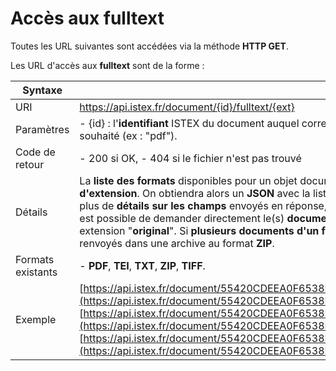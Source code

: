 # Accès aux fulltext

Toutes les URL suivantes sont accédées via la méthode **HTTP GET**.

Les URL d'accès aux **fulltext** sont de la forme :

| Syntaxe |  |
| --- | --- |
| URI | https://api.istex.fr/document/{id}/fulltext/{ext} |
| Paramètres | - {id} : l'**identifiant** ISTEX du document auquel correspond la notice, - {ext} : **extension** du fichier souhaité \(ex : "pdf"\). |
| Code de retour | - 200 si OK,  - 404 si le fichier n'est pas trouvé |
| Détails | La **liste des formats** disponibles pour un objet documentaire est accessible **si on ne précise pas d'extension**. On obtiendra alors un **JSON** avec la liste des fichiers disponibles, par exemple :  Pour plus de **détails sur les champs** envoyés en réponse, consultez le chapitre \[correspondant\]\[fields\].  Il est possible de demander directement le\(s\) **document\(s\) fourni\(s\) par l'éditeur** en précisant comme extension "**original**".  Si **plusieurs documents d'un format** \(ex: plusieurs pages TIFF\) existent, ils sont renvoyés dans une archive au format **ZIP**. |
| Formats existants | - **PDF**, **TEI**, **TXT**, **ZIP**, **TIFF**. |
| Exemple | [https://api.istex.fr/document/55420CDEEA0F6538E215A511C72E2E5E57570138/fulltext](https://api.istex.fr/document/55420CDEEA0F6538E215A511C72E2E5E57570138/fulltext) [https://api.istex.fr/document/55420CDEEA0F6538E215A511C72E2E5E57570138/fulltext/pdf](https://api.istex.fr/document/55420CDEEA0F6538E215A511C72E2E5E57570138/fulltext/pdf) [https://api.istex.fr/document/55420CDEEA0F6538E215A511C72E2E5E57570138/fulltext/original](https://api.istex.fr/document/55420CDEEA0F6538E215A511C72E2E5E57570138/fulltext/original) |

